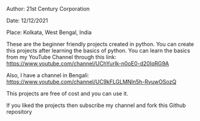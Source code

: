 Author: 21st Century Corporation 

Date: 12/12/2021 

Place: Kolkata, West Bengal, India

These are the beginner friendly projects created in python. You can create this projects after learning the basics of python.
You can learn the basics from my YouTube Channel through this link: https://www.youtube.com/channel/UChYurlk-n0oE0-d20IqRG9A

Also, I have a channel in Bengali: https://www.youtube.com/channel/UC9kFLGLMNln5h-RvuwOSozQ

This projects are free of cost and you can use it.

If you liked the projects then subscribe my channel and fork this Github repository
